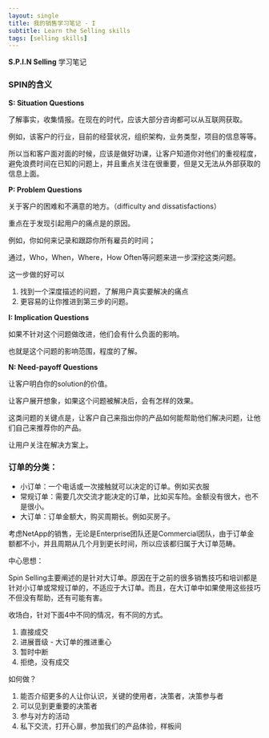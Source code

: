```yaml
---
layout: single
title: 我的销售学习笔记 - I
subtitle: Learn the Selling skills
tags: [selling skills]
---
```


**S.P.I.N Selling** 学习笔记

### SPIN的含义

**S: Situation Questions**

了解事实，收集情报。在现在的时代，应该大部分咨询都可以从互联网获取。

例如，该客户的行业，目前的经营状况，组织架构，业务类型，项目的信息等等。

所以当和客户面对面的时候，应该是做好功课，让客户知道你对他们的重视程度，避免浪费时间在已知的问题上，并且重点关注在很重要，但是又无法从外部获取的信息上面。

**P: Problem Questions**

关于客户的困难和不满意的地方。（difficulty and dissatisfactions）

重点在于发现引起用户的痛点是的原因。

例如，你如何来记录和跟踪你所有雇员的时间；

通过，Who，When，Where，How Often等问题来进一步深挖这类问题。

这一步做的好可以

1. 找到一个深度描述的问题，了解用户真实要解决的痛点
2. 更容易的让你推进到第三步的问题。

**I: Implication Questions**

如果不针对这个问题做改进，他们会有什么负面的影响。

也就是这个问题的影响范围，程度的了解。

**N: Need-payoff Questions**

让客户明白你的solution的价值。

让客户展开想象，如果这个问题被解决后，会有怎样的效果。

这类问题的关键点是，让客户自己来指出你的产品如何能帮助他们解决问题，让他们自己来推荐你的产品。

让用户关注在解决方案上。

### 订单的分类：

- 小订单：一个电话或一次接触就可以决定的订单。例如买衣服
- 常规订单：需要几次交流才能决定的订单，比如买车险。金额没有很大，也不是很小。
- 大订单：订单金额大，购买周期长。例如买房子。

考虑NetApp的销售，无论是Enterprise团队还是Commercial团队，由于订单金额都不小，并且周期从几个月到更长时间，所以应该都归属于大订单范畴。

中心思想：

Spin Selling主要阐述的是针对大订单。原因在于之前的很多销售技巧和培训都是针对小订单或常规订单的，不适应于大订单。而且，在大订单中如果使用这些技巧不但没有帮助，还有可能有害。

收场白，针对下面4中不同的情况，有不同的方式。

1. 直接成交
2. 进展晋级 - 大订单的推进重心
3. 暂时中断
4. 拒绝，没有成交

如何做？

1. 能否介绍更多的人让你认识，关键的使用者，决策者，决策参与者
2. 可以见到更重要的决策者
3. 参与对方的活动
4. 私下交流，打开心扉，参加我们的产品体验，样板间
